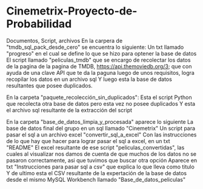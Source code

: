 # Cinemetrix-Proyecto-de-Probabilidad
Documentos, Script, archivos
En la carpera de "tmdb_sql_pack_desde_cero" se encuentra lo siguiente:
Un txt llamado "progreso" en el cual se define lo que se hizo para optener la base de datos 
El script llamado "peliculas_tmdb" que se encargo de recolectar los datos de la pagina de la pagina de TMDB, https://api.themoviedb.org/3; que con ayuda de una clave API que te da la paguna luego de unos requisitos, logra recopilar los datos en un archivo sql
Y luego esta la base de datos resultantes que posee duplicados.

En la carpeta "paquete_recolección_sin_duplicados":
Esta el script Python que recolecta otra base de datos pero esta vez no posee duplicados
Y esta el archivo sql resultante de la extracción del script

En la carpeta "base_de_datos_limpia_y_procesada" aparece lo siguiente
La base de datos final del grupo en un sql llamado "Cinemetrix"
Un script para pasar el sql a un archivo excel "convertir_sql_a_excel"
Con las instrucciones de lo que hay que hacer para lograr pasar el sql a excel, en un txt "README"
El excel resultante de ese script "peliculas_convertidas", las cuales al visualizar nos damos de cuenta de que muchos de los datos no se pasaron correctamente, asi que tuvimos que buscar otra opción 
Aparece en txt "Instrucciones para pasar sql a csv" que explica lo que lleva como titulo
Y de ultimo esta el CSV resultante de la expertación de la base de datos desde el mismo MySQL Workbench llamado "Base_de_datos_peliculas"
